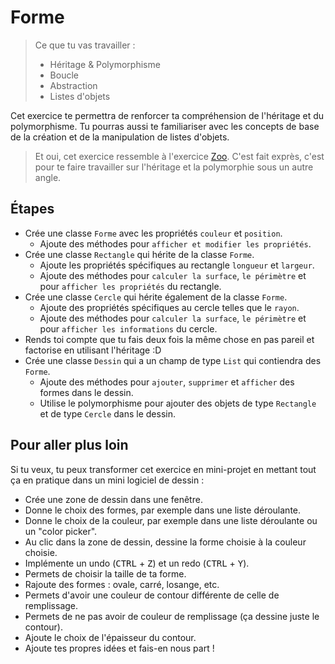 # Forme

> Ce que tu vas travailler :
> - Héritage & Polymorphisme
> - Boucle
> - Abstraction
> - Listes d'objets

Cet exercice te permettra de renforcer ta compréhension de l'héritage et du polymorphisme.
Tu pourras aussi te familiariser avec les concepts de base de la création et de la manipulation de listes d'objets.

> Et oui, cet exercice ressemble à l'exercice [Zoo](../zoo). C'est fait exprès, c'est pour te faire travailler sur l'héritage et la polymorphie sous un autre angle.

## Étapes

- Crée une classe `Forme` avec les propriétés `couleur` et `position`.
    - Ajoute des méthodes pour `afficher et modifier les propriétés`.
- Crée une classe `Rectangle` qui hérite de la classe `Forme`.
    - Ajoute les propriétés spécifiques au rectangle `longueur` et `largeur`.
    - Ajoute des méthodes pour `calculer la surface`, `le périmètre` et pour `afficher les propriétés` du rectangle.
- Crée une classe `Cercle` qui hérite également de la classe `Forme`.
    - Ajoute des propriétés spécifiques au cercle telles que le `rayon`.
    - Ajoute des méthodes pour `calculer la surface`, `le périmètre` et pour `afficher les informations` du cercle.
- Rends toi compte que tu fais deux fois la même chose en pas pareil et factorise en utilisant l'héritage :D
- Crée une classe `Dessin` qui a un champ de type `List` qui contiendra des `Forme`.
    - Ajoute des méthodes pour `ajouter`, `supprimer` et `afficher` des formes dans le dessin.
    - Utilise le polymorphisme pour ajouter des objets de type `Rectangle` et de type `Cercle` dans le dessin.

## Pour aller plus loin

Si tu veux, tu peux transformer cet exercice en mini-projet en mettant tout ça en pratique dans un mini logiciel de dessin :

- Crée une zone de dessin dans une fenêtre.
- Donne le choix des formes, par exemple dans une liste déroulante.
- Donne le choix de la couleur, par exemple dans une liste déroulante ou un "color picker".
- Au clic dans la zone de dessin, dessine la forme choisie à la couleur choisie.
- Implémente un undo (<kbd>CTRL</kbd> + <kbd>Z</kbd>) et un redo (<kbd>CTRL</kbd> + <kbd>Y</kbd>).
- Permets de choisir la taille de ta forme.
- Rajoute des formes : ovale, carré, losange, etc.
- Permets d'avoir une couleur de contour différente de celle de remplissage.
- Permets de ne pas avoir de couleur de remplissage (ça dessine juste le contour).
- Ajoute le choix de l'épaisseur du contour.
- Ajoute tes propres idées et fais-en nous part !
